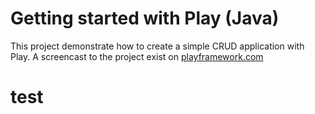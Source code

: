 # Getting started with Play (Java)

This project demonstrate how to create a simple CRUD application with Play. A screencast to the project exist on [playframework.com](http://playframework.com)
# test
